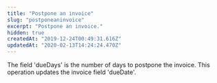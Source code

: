 ```yaml
---
title: "Postpone an invoice"
slug: "postponeaninvoice"
excerpt: "Postpone an invoice."
hidden: true
createdAt: "2019-12-24T00:49:31.616Z"
updatedAt: "2020-02-13T14:24:24.470Z"
---
```

The field 'dueDays' is the number of days to postpone the invoice.
This operation updates the invoice field 'dueDate'.
